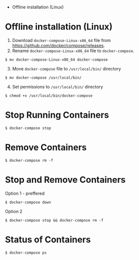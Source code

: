* Offline installation (Linux)
# Offline installation (Linux)
1. Download `docker-compose-Linux-x86_64` file from https://github.com/docker/compose/releases.
2. Rename `docker-compose-Linux-x86_64` file to `docker-compose`.
```shell
$ mv docker-compose-Linux-x86_64 docker-compose
```
3. Move `docker-compose` file to `/usr/local/bin/` directory
```shell
$ mv docker-compose /usr/local/bin/
```
4. Set permissions to `/usr/local/bin/` directory
```
$ chmod +x /usr/local/bin/docker-compose
```
# Stop Running Containers
```shell
$ docker-compose stop
```
# Remove Containers
```shell
$ docker-compose rm -f
```
# Stop and Remove Containers
Option 1 - preffered
```shell
$ docker-compose down
```
Option 2
```shell
$ docker-compose stop && docker-compose rm -f
```
# Status of Containers
```shell
$ docker-compose ps
```
